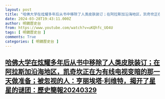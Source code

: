 ```yaml
---
layout: post
title: "哈佛大学在炫耀多年后从书中移除了人类皮肤装订；在阿拉斯加沿海地区，凯奇坎正在为有线电视变暗的那一天做准备；被忽视的人：亨丽埃塔·利维特，揭开了星星的谜团：歷史簡報20240329"
date: 2024-03-28T19:43:11.000Z
author: 明鏡歷史台
from: https://www.youtube.com/watch?v=uKQhfc_UO4U
tags: [ 明鏡歷史台 ]
comments: True
categories: [ 明鏡歷史台 ]
---
```

<!--1711654991000-->
[哈佛大学在炫耀多年后从书中移除了人类皮肤装订；在阿拉斯加沿海地区，凯奇坎正在为有线电视变暗的那一天做准备；被忽视的人：亨丽埃塔·利维特，揭开了星星的谜团：歷史簡報20240329](https://www.youtube.com/watch?v=uKQhfc_UO4U)
------

<div>

</div>
